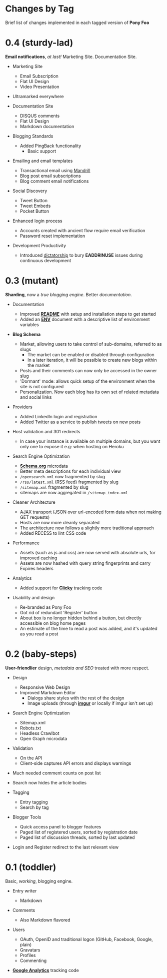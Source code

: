 # Changes by Tag


Brief list of changes implemented in each tagged version of **Pony Foo**



0.4 (sturdy-lad)
============

**Email notifications**, _at last!_ Marketing Site. Documentation Site.

- Marketing Site
  - Email Subscription
  - Flat UI Design
  - Video Presentation
  
- Ultramarked everywhere

- Documentation Site
  - DISQUS comments
  - Flat UI Design
  - Markdown documentation

- Blogging Standards
  - Added PingBack functionality
    - Basic support

- Emailing and email templates
  - Transactional email using [Mandrill](https://mandrillapp.com "Mandrill by MailChimp")
  - Blog post email subscriptions
  - Blog comment email notifications

- Social Discovery
  - Tweet Button
  - Tweet Embeds
  - Pocket Button

- Enhanced login process
  - Accounts created with ancient flow require email verification
  - Password reset implementation

- Development Productivity
  - Introduced [dictatorship](https://github.com/bevacqua/dictatorship "dictatorship on GitHub") to bury **EADDRINUSE** issues during continuous development



# 0.3 (mutant)

**Sharding**, now a _true blogging engine_. Better _documentation_.

- Documentation
  - Improved [**README**](/README.md) with setup and installation steps to get started
  - Added an [**ENV**](/ENV.md) document with a descriptive list of environment variables

- **Blog Schema**
  - Market, allowing users to take control of sub-domains, referred to as slugs
    - The market can be enabled or disabled through configuration
    - In a later iteration, it will be possible to create new blogs within the market
  - Posts and their comments can now only be accessed in the owner slug
  - 'Dormant' mode: allows quick setup of the environment when the site is not configured
  - Personalization. Now each blog has its own set of related metadata and social links

- Providers
  - Added LinkedIn login and registration
  - Added Twitter as a service to publish tweets on new posts

- Host validation and 301 redirects
  - In case your instance is available on multiple domains, but you want only one to expose it
    e.g: when hosting on Heroku

- Search Engine Optimization
  - [**Schema.org**](http://schema.org) microdata
  - Better meta descriptions for each individual view
  - `/opensearch.xml` now fragmented by slug
  - `/rss/latest.xml` (RSS feed) fragmented by slug
  - `/sitemap.xml` fragmented by slug
  - sitemaps are now aggregated in `/sitemap_index.xml`

- Cleaner Architecture
  - AJAX transport (JSON over url-encoded form data when not making GET requests)
  - Hosts are now more cleanly separated
  - The architecture now follows a slightly more traditional approach
  - Added RECESS to lint CSS code

- Performance
  - Assets (such as js and css) are now served with absolute urls, for improved caching
  - Assets are now hashed with query string fingerprints and carry Expires headers

- Analytics
  - Added support for [**Clicky**](http://clicky.com/ "Clicky Web Analytics") tracking code

- Usability and design
  - Re-branded as Pony Foo
  - Got rid of redundant 'Register' button
  - About box is no longer hidden behind a button, but directly accessible on blog home pages
  - An estimate of the time to read a post was added, and it's updated as you read a post



# 0.2 (baby-steps)

**User-friendlier** design, _metadata and SEO_ treated with more respect.

- Design
  - Responsive Web Design
  - Improved Markdown Editor
    - Dialogs share styles with the rest of the design
    - Image uploads (through [**imgur**](http://imgur.com/) or locally if imgur isn't set up)
	
- Search Engine Optimization
  - Sitemap.xml
  - Robots.txt
  - Headless Crawlbot
  - Open Graph microdata
  
- Validation
  - On the API
  - Client-side captures API errors and displays warnings

- Much needed comment counts on post list

- Search now hides the article bodies

- Tagging
  - Entry tagging
  - Search by tag

- Blogger Tools
  - Quick access panel to blogger features
  - Paged list of registered users, sorted by registration date
  - Paged list of discussion threads, sorted by last updated

- Login and Register redirect to the last relevant view



# 0.1 (toddler)

Basic, _working_, blogging engine.

- Entry writer
  - Markdown

- Comments
  - Also Markdown flavored
  
- Users
  - OAuth, OpenID and traditional logon (GitHub, Facebook, Google, plain)
  - Gravatars
  - Profiles
  - Commenting

- [**Google Analytics**](https://www.google.com/analytics) tracking code
